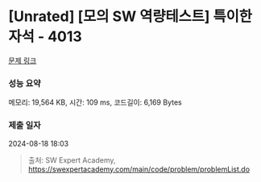 # [Unrated] [모의 SW 역량테스트] 특이한 자석 - 4013 

[문제 링크](https://swexpertacademy.com/main/code/problem/problemDetail.do?contestProbId=AWIeV9sKkcoDFAVH) 

### 성능 요약

메모리: 19,564 KB, 시간: 109 ms, 코드길이: 6,169 Bytes

### 제출 일자

2024-08-18 18:03



> 출처: SW Expert Academy, https://swexpertacademy.com/main/code/problem/problemList.do